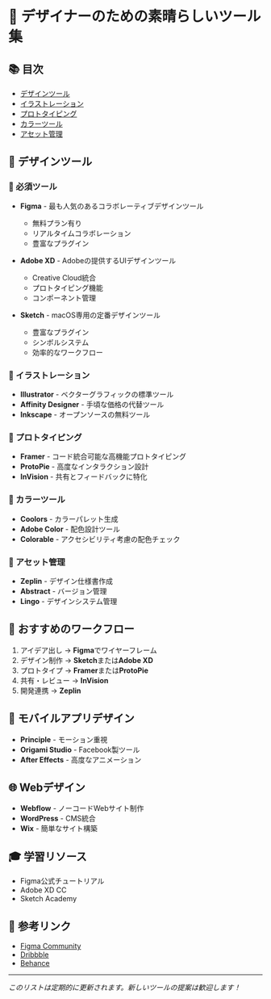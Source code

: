 # 🎨 デザイナーのための素晴らしいツール集

## 📚 目次
- [デザインツール](#デザインツール)
- [イラストレーション](#イラストレーション)
- [プロトタイピング](#プロトタイピング)
- [カラーツール](#カラーツール)
- [アセット管理](#アセット管理)

## 🎯 デザインツール

### 🌟 必須ツール
- **Figma** - 最も人気のあるコラボレーティブデザインツール
  - 無料プラン有り
  - リアルタイムコラボレーション
  - 豊富なプラグイン

- **Adobe XD** - Adobeの提供するUIデザインツール
  - Creative Cloud統合
  - プロトタイピング機能
  - コンポーネント管理

- **Sketch** - macOS専用の定番デザインツール
  - 豊富なプラグイン
  - シンボルシステム
  - 効率的なワークフロー

### 🎨 イラストレーション
- **Illustrator** - ベクターグラフィックの標準ツール
- **Affinity Designer** - 手頃な価格の代替ツール
- **Inkscape** - オープンソースの無料ツール

### 💫 プロトタイピング
- **Framer** - コード統合可能な高機能プロトタイピング
- **ProtoPie** - 高度なインタラクション設計
- **InVision** - 共有とフィードバックに特化

### 🌈 カラーツール
- **Coolors** - カラーパレット生成
- **Adobe Color** - 配色設計ツール
- **Colorable** - アクセシビリティ考慮の配色チェック

### 📁 アセット管理
- **Zeplin** - デザイン仕様書作成
- **Abstract** - バージョン管理
- **Lingo** - デザインシステム管理

## 🔧 おすすめのワークフロー

1. アイデア出し → **Figma**でワイヤーフレーム
2. デザイン制作 → **Sketch**または**Adobe XD**
3. プロトタイプ → **Framer**または**ProtoPie**
4. 共有・レビュー → **InVision**
5. 開発連携 → **Zeplin**

## 📱 モバイルアプリデザイン
- **Principle** - モーション重視
- **Origami Studio** - Facebook製ツール
- **After Effects** - 高度なアニメーション

## 🌐 Webデザイン
- **Webflow** - ノーコードWebサイト制作
- **WordPress** - CMS統合
- **Wix** - 簡単なサイト構築

## 🎓 学習リソース
- Figma公式チュートリアル
- Adobe XD CC
- Sketch Academy

## 🔗 参考リンク
- [Figma Community](https://www.figma.com/community)
- [Dribbble](https://dribbble.com)
- [Behance](https://www.behance.net)

---

*このリストは定期的に更新されます。新しいツールの提案は歓迎します！*